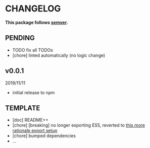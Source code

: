 # CHANGELOG
**This package follows [semver](https://semver.org/).**

## PENDING
* TODO fix all TODOs
* [chore] linted automatically (no logic change)

## v0.0.1
2019/11/11
* initial release to npm

## TEMPLATE
* [doc] README++
* [chore] [breaking] no longer exporting ES5, reverted to [this more rationale export setup](../../CONTRIBUTING/module-exports.md)
* [chore] bumped dependencies
* ...
